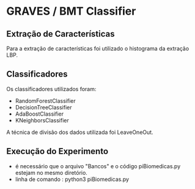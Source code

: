 # GRAVES / BMT Classifier

## Extração de Características
Para a extração de características foi utilizado o histograma da extração LBP.


## Classificadores
Os classificadores utilizados foram: 
- RandomForestClassifier
- DecisionTreeClassifier
- AdaBoostClassifier
- KNeighborsClassifier 

A técnica de divisão dos dados utilizada foi LeaveOneOut.


## Execução do Experimento
- é necessário que o arquivo "Bancos" e o código piBiomedicas.py estejam no mesmo diretório.
- linha de comando : python3 piBiomedicas.py